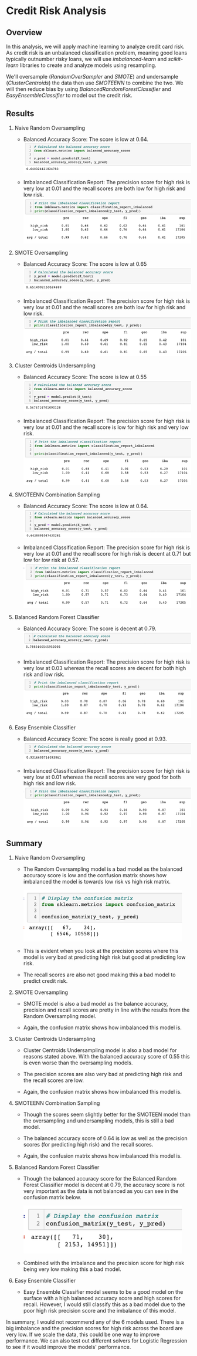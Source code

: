 # **Credit Risk Analysis**

## **Overview**
In this analysis, we will apply machine learning to analyze credit card risk.  As credit risk is an unbalanced classification problem, meaning good loans typically outnumber risky loans, we will use *imbalanced-learn* and *scikit-learn* libraries to create and analyze models using resampling.

We'll oversample (*RandomOverSampler* and *SMOTE*) and undersample (*ClusterCentroids*) the data then use *SMOTEENN* to combine the two.  We will then reduce bias by using *BalancedRandomForestClassifier* and *EasyEnsembleClassifier* to model out the credit risk.

## **Results**

1. Naive Random Oversampling

    - Balanced Accuracy Score: The score is low at 0.64.
        ![Random_Oversampling_Acc](Images/Random_Oversampling_Acc.png)

    - Imbalanced Classification Report: The precision score for high risk is very low at 0.01 and the recall scores are both low for high risk and low risk.
        ![Random_Oversampling_Class](Images/Random_Oversampling_Class.png)

2. SMOTE Oversampling

    - Balanced Accuracy Score: The score is low at 0.65
        ![SMOTE_Acc](Images/SMOTE_Acc.png)

    - Imbalanced Classification Report: The precision score for high risk is very low at 0.01 and the recall scores are both low for high risk and low risk.
        ![SMOTE_Class](Images/SMOTE_Class.png)

3. Cluster Centroids Undersampling

    - Balanced Accuracy Score: The score is low at 0.55
        ![Cluster_Centroids_Acc](Images/Cluster_Centroids_Acc.png)

    - Imbalanced Classification Report: The precision score for high risk is very low at 0.01 and the recall score is low for high risk and very low risk.
        ![Cluster_Centroids_Class](Images/Cluster_Centroids_Class.png)

4. SMOTEENN Combination Sampling

    - Balanced Accuracy Score: The score is low at 0.64.
        ![SMOTEENN_Acc](Images/SMOTEENN_Acc.png)

    - Imbalanced Classification Report: The precision score for high risk is very low at 0.01 and the recall score for high risk is decent at 0.71 but low for low risk at 0.57.
        ![SMOTEENN_Class](Images/SMOTEENN_Class.png)

5. Balanced Random Forest Classifier

    - Balanced Accuracy Score: The score is decent at 0.79.
        ![Random_Forest_Acc](Images/Random_Forest_Acc.png)

    - Imbalanced Classification Report: The precision score for high risk is very low at 0.03 whereas the recall scores are decent for both high risk and low risk.
        ![Random_Forest_Class](Images/Random_Forest_Class.png)

6. Easy Ensemble Classifier

    - Balanced Accuracy Score: The score is really good at 0.93.
        ![Easy_Ensemble_Acc](Images/Easy_Ensemble_Acc.png)

    - Imbalanced Classification Report: The precision score for high risk is very low at 0.01 whereas the recall scores are very good for both high risk and low risk.
        ![Easy_Ensemble_Class](Images/Easy_Ensemble_Class.png)

## **Summary**

1. Naive Random Oversampling
    
    - The Random Oversampling model is a bad model as the balanced accuracy score is low and the confusion matrix shows how imbalanced the model is towards low risk vs high risk matrix.

        ![Random_Oversample_Confusion](Images/Random_Oversample_Confusion.png)

    - This is evident when you look at the precision scores where this model is very bad at predicting high risk but good at predicting low risk.  

    - The recall scores are also not good making this a bad model to predict credit risk.

2. SMOTE Oversampling

    - SMOTE model is also a bad model as the balance accuracy, precision and recall scores are pretty in line with the results from the Random Oversampling model.  

    - Again, the confusion matrix shows how imbalanced this model is.

3. Cluster Centroids Undersampling

    - Cluster Centroids Undersampling model is also a bad model for reasons stated above.  With the balanced accuracy score of 0.55 this is even worse than the oversampling models.

    - The precision scores are also very bad at predicting high risk and the recall scores are low.  

    - Again, the confusion matrix shows how imbalanced this model is.

4. SMOTEENN Combination Sampling

    - Though the scores seem slightly better for the SMOTEEN model than the oversampling and undersampling models, this is still a bad model.  

    - The balanced accuracy score of 0.64 is low as well as the precision scores (for predicting high risk) and the recall scores.  

    - Again, the confusion matrix shows how imbalanced this model is.

5. Balanced Random Forest Classifier

    - Though the balanced accuracy score for the Balanced Random Forest Classifier model is decent at 0.79, the accuracy score is not very important as the data is not balanced as you can see in the confusion matrix below.

        ![Random_Forest_Confusion](Images/Random_Forest_Confusion.png)

    - Combined with the imbalance and the precision score for high risk being very low making this a bad model.

6. Easy Ensemble Classifier

    - Easy Ensemble Classifier model seems to be a good model on the surface with a high balanced accuracy score and high scores for recall.  However, I would still classify this as a bad model due to the poor high risk precision score and the imbalance of this model.

In summary, I would not recommend any of the 6 models used.  There is a big imbalance and the precision scores for high risk across the board are very low.  If we scale the data, this could be one way to improve performance.  We can also test out different solvers for Logistic Regression to see if it would improve the models' performance.  

